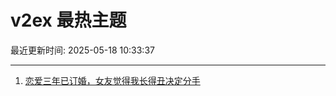 # v2ex 最热主题

最近更新时间: 2025-05-18 10:33:37

--- 
1. [恋爱三年已订婚，女友觉得我长得丑决定分手](https://www.v2ex.com/t/1132490) 
